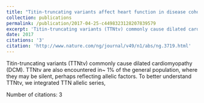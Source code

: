 ```yaml
---
title: "Titin-truncating variants affect heart function in disease cohorts and the general population"
collection: publications
permalink: /publication/2017-04-25-c4498323128207839579
excerpt: 'Titin-truncating variants (TTNtv) commonly cause dilated cardiomyopathy (DCM). TTNtv are also encountered in~ 1% of the general population, where they may be silent, perhaps reflecting allelic factors. To better understand TTNtv, we integrated TTN allelic series, '
date: 2017
citations: '3'
citation: 'http://www.nature.com/ng/journal/v49/n1/abs/ng.3719.html'
---
```

Titin-truncating variants (TTNtv) commonly cause dilated cardiomyopathy (DCM). TTNtv are also encountered in~ 1% of the general population, where they may be silent, perhaps reflecting allelic factors. To better understand TTNtv, we integrated TTN allelic series, 

Number of citations: 3